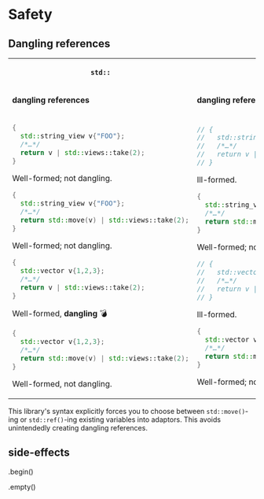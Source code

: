 # Safety

## Dangling references

<table>
<tr>
<th>

`std::`

</th>
<th>

`radr::`

</th>
</tr>
<tr>
<td>

**dangling references**

</td>
<td>

**dangling references**

</td>
</tr>

<tr>

<td>

```cpp
{
  std::string_view v{"FOO"};
  /*…*/
  return v | std::views::take(2);
}
```

Well-formed; not dangling.

```cpp
{
  std::string_view v{"FOO"};
  /*…*/
  return std::move(v) | std::views::take(2);
}
```

Well-formed; not dangling.

```cpp
{
  std::vector v{1,2,3};
  /*…*/
  return v | std::views::take(2);
}
```

Well-formed, **dangling** 💣

```cpp
{
  std::vector v{1,2,3};
  /*…*/
  return std::move(v) | std::views::take(2);
}
```

Well-formed, not dangling.
</td>

<td>

```cpp
// {
//   std::string_view v{"FOO"};
//   /*…*/
//   return v | radr::take(2);
// }
```

Ill-formed.

```cpp
{
  std::string_view v{"FOO"};
  /*…*/
  return std::move(v) | radr::take(2);
}
```

Well-formed; not dangling.

```cpp
// {
//   std::vector v{1,2,3};
//   /*…*/
//   return v | std::views::take(2);
// }
```

Ill-formed.


```cpp
{
  std::vector v{1,2,3};
  /*…*/
  return std::move(v) | std::views::take(2);
}
```

Well-formed; not dangling.
</td>

</tr>
</table>

This library's syntax explicitly forces you to choose between `std::move()`-ing or `std::ref()`-ing existing variables
into adaptors. This avoids unintendedly creating dangling references.


## side-effects

.begin()

.empty()
